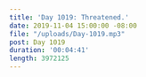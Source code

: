 ```yaml
---
title: 'Day 1019: Threatened.'
date: 2019-11-04 15:00:00 -08:00
file: "/uploads/Day-1019.mp3"
post: Day 1019
duration: '00:04:41'
length: 3972125
---
```


